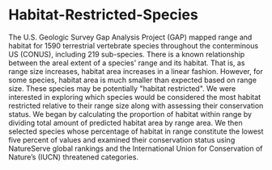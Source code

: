 # Habitat-Restricted-Species

The U.S. Geologic Survey Gap Analysis Project (GAP) mapped range and habitat for 1590 terrestrial vertebrate species throughout the conterminous US (CONUS), including 219 sub-species. There is a known relationship between the areal extent of a species' range and its habitat. That is, as range size increases, habitat area increases in a linear fashion. However, for some species, habitat area is much smaller than expected based on range size. These species may be potentially "habitat restricted". We were interested in exploring which species would be considered the most habitat restricted relative to their range size along with assessing their conservation status. We began by calculating the proportion of habitat within range by dividing total amount of predicted habitat area by range area. We then selected species whose percentage of habitat in range constitute the lowest five percent of values and examined their conservation status using NatureServe global rankings and the International Union for Conservation of Nature’s (IUCN) threatened categories.
